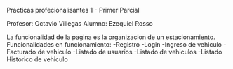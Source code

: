 Practicas profecionalisantes 1 - Primer Parcial

Profesor: Octavio Villegas
Alumno: Ezequiel Rosso

La funcionalidad de la pagina es la organizacion de un estacionamiento.
Funcionalidades en funcionamiento:
  -Registro
  -Login
  -Ingreso de vehiculo
  -Facturado de vehiculo
  -Listado de usuarios
  -Listado de vehiculos
  -Listado Historico de vehiculo
